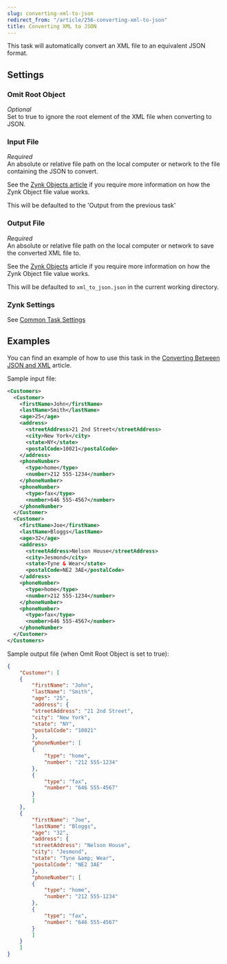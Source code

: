 ```yaml
---
slug: converting-xml-to-json
redirect_from: "/article/256-converting-xml-to-json"
title: Converting XML to JSON
---
```

This task will automatically convert an XML file to an equivalent JSON format.

## Settings

### Omit Root Object
_Optional_  
Set to true to ignore the root element of the XML file when converting to JSON.

### Input File
_Required_  
An absolute or relative file path on the local computer or network to the file containing the JSON to convert. 

See the [Zynk Objects article](zynk-objects-article) if you require more information on how the Zynk Object file value works. 

This will be defaulted to the 'Output from the previous task'

### Output File
_Required_  
An absolute or relative file path on the local computer or network to save the converted XML file to. 

See the [Zynk Objects](zynk-objects) article if you require more information on how the Zynk Object file value works. 

This will be defaulted to `xml_to_json.json` in the current working directory.

### Zynk Settings
See [Common Task Settings](common-task-settings)

## Examples
You can find an example of how to use this task in the [Converting Between JSON and XML](709-json-and-xml-integration) article.

Sample input file:

```xml
<Customers>
  <Customer>
    <firstName>John</firstName>
    <lastName>Smith</lastName>
    <age>25</age>
    <address>
      <streetAddress>21 2nd Street</streetAddress>
      <city>New York</city>
      <state>NY</state>
      <postalCode>10021</postalCode>
    </address>
    <phoneNumber>
      <type>home</type>
      <number>212 555-1234</number>
    </phoneNumber>
    <phoneNumber>
      <type>fax</type>
      <number>646 555-4567</number>
    </phoneNumber>
  </Customer>
  <Customer>
    <firstName>Joe</firstName>
    <lastName>Bloggs</lastName>
    <age>32</age>
    <address>
      <streetAddress>Nelson House</streetAddress>
      <city>Jesmond</city>
      <state>Tyne & Wear</state>
      <postalCode>NE2 3AE</postalCode>
    </address>
    <phoneNumber>
      <type>home</type>
      <number>212 555-1234</number>
    </phoneNumber>
    <phoneNumber>
      <type>fax</type>
      <number>646 555-4567</number>
    </phoneNumber>
  </Customer>
</Customers>
```

Sample output file (when Omit Root Object is set to true):

```json
{
    "Customer": [
    {
        "firstName": "John",
        "lastName": "Smith",
        "age": "25",
        "address": {
        "streetAddress": "21 2nd Street",
        "city": "New York",
        "state": "NY",
        "postalCode": "10021"
        },
        "phoneNumber": [
        {
            "type": "home",
            "number": "212 555-1234"
        },
        {
            "type": "fax",
            "number": "646 555-4567"
        }
        ]
    },
    {
        "firstName": "Joe",
        "lastName": "Bloggs",
        "age": "32",
        "address": {
        "streetAddress": "Nelson House",
        "city": "Jesmond",
        "state": "Tyne &amp; Wear",
        "postalCode": "NE2 3AE"
        },
        "phoneNumber": [
        {
            "type": "home",
            "number": "212 555-1234"
        },
        {
            "type": "fax",
            "number": "646 555-4567"
        }
        ]
    }
    ]
}
```